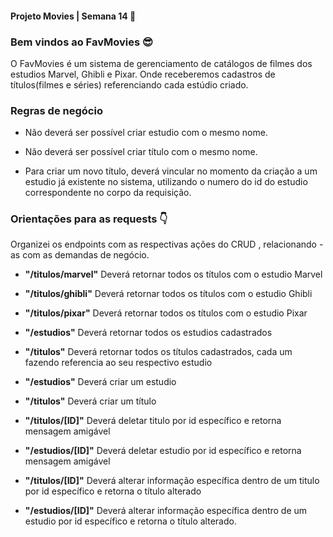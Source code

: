 #### Projeto Movies | Semana 14 :rocket:

### Bem vindos ao FavMovies :sunglasses:

O FavMovies é um sistema de gerenciamento de catálogos de filmes dos estudios Marvel, Ghibli e Pixar. Onde receberemos cadastros de títulos(filmes e séries) referenciando cada estúdio criado.

### Regras de negócio

* Não deverá ser possível criar estudio com o mesmo nome.

* Não deverá ser possível criar título com o mesmo nome.

* Para criar um novo título, deverá vincular no momento da criação a um estudio já existente no sistema, utilizando o numero do id do estudio correspondente no corpo da requisição.

### Orientações para as requests :point_down:

Organizei os endpoints com as respectivas ações do CRUD , relacionando - as com as demandas de negócio.

* **"/titulos/marvel"** Deverá retornar todos os títulos com o estudio Marvel

* **"/titulos/ghibli"** Deverá retornar todos os títulos com o estudio Ghibli

* **"/titulos/pixar"** Deverá retornar todos os títulos com o estudio Pixar

* **"/estudios"** Deverá retornar todos os estudios cadastrados

* **"/titulos"** Deverá retornar todos os títulos cadastrados, cada um fazendo referencia ao seu respectivo estudio

* **"/estudios"** Deverá criar um estudio

* **"/titulos"** Deverá criar um título

* **"/titulos/[ID]"** Deverá deletar titulo por id específico e retorna mensagem amigável

* **"/estudios/[ID]"** Deverá deletar estudio por id específico e retorna mensagem amigável

* **"/titulos/[ID]"** Deverá alterar informação específica dentro de um titulo por id específico e retorna o título alterado

* **"/estudios/[ID]"** Deverá alterar informação específica dentro de um estudio por id específico e retorna o título alterado.


